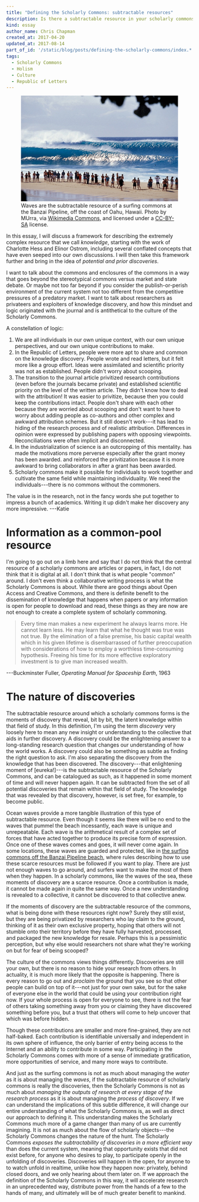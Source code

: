 ```yaml
---
title: "Defining the Scholarly Commons: subtractable resources"
description: Is there a subtractable resource in your scholarly commons? Yes, there should be or you're thinking about this wrong.
kind: essay
author_name: Chris Chapman
created_at: 2017-04-20
updated_at: 2017-08-14
part_of_id: '/static/blog/posts/defining-the-scholarly-commons/index.*'
tags:
  - Scholarly Commons
  - Holism
  - Culture
  - Republic of Letters
---
```


<figure id="surfing-commons" class="img" property="schema:sharedContent" resource="#surfing-commons" typeof="schema:ImageObject">
  <link property="schema:representativeOfPage" resource="schema:True" />
  <img property="schema:contentUrl" class="static" data-no-retina alt="Waves coming in off Banzai Pipeline beach in Hawaii, with bystanders watching from the shore" src="Hawaii-Pipeline.jpg" />
  <figcaption property="schema:caption"><span property="schema:description">Waves are the subtractable resource of a surfing commons at the <span property="schema:contentLocation">Banzai Pipeline, off the coast of Oahu, Hawaii</span>.</span> Photo by <span property="cc:attributionName" class="sic">MUrra</span>, via <a rel="prov:hadPrimarySource" href="https://commons.wikimedia.org/wiki/File%3AHawaii-Pipeline.jpg">Wikimedia Commons</a>, and licensed under a <a rel="license" href="http://creativecommons.org/licenses/by-sa/3.0">CC-BY-SA</a> license. <span class="icon-cc"></span><span class="icon-cc-by"></span><span class="icon-cc-sa"></span></figcaption>
</figure>

In this essay, I will discuss a framework for describing the extremely complex
resource that we call _knowledge_, starting with the work of Charlotte Hess and
Elinor Ostrom, including several conflated concepts that have even seeped into
our own discussions. I will then take this framework further and bring in the
idea of _potential and prior discoveries_.

I want to talk about the commons and enclosures of the commons in a way that
goes beyond the stereotypical commons versus market and state debate. Or maybe
not too far beyond if you consider the publish-or-perish environment of the
current system not too different from the competitive pressures of a predatory
market. I want to talk about researchers as privateers and exploiters of
knowledge discovery, and how this mindset and logic originated with the journal
and is antithetical to the culture of the Scholarly Commons.

A constellation of logic:

1. We are all individuals in our own unique context, with our own unique
   perspectives, and our own unique contributions to make.
2. In the Republic of Letters, people were more apt to share and common on the
   knowledge discovery. People wrote and read letters, but it felt more like a
   group effort. Ideas were assimilated and scientific priority was not as
   established. People didn't worry about scooping.
3. The transition to the journal article privitized research contributions
   (even before the journals became private) and established scientific
   priority on the level of the written article. They didn't know how to deal
   with the attribution! It was easier to privitize, because then you could
   keep the contributions intact. People don't share with each other because
   they are worried about scooping and don't want to have to worry about adding
   people as co-authors and other complex and awkward attribution schemes. But
   it still doesn't work---it has lead to hiding of the research process and of
   realistic attribution. Differences in opinion were expressed by publishing
   papers with opposing viewpoints. Reconciliations were often implicit and
   disconnected.
4. In the industrialization of science is an outcropping of this mentality. has
   made the motivations more perverse especially after the grant money has been
   awarded. and reinforced the privitization because it is more awkward to
   bring collaborators in after a grant has been awarded.
5. Scholarly commons make it possible for individuals to work together and
   cultivate the same field while maintaining individuality. We need the
   individuals---there is no commons without the commoners.

The value is in the research, not in the fancy words she put together to
impress a bunch of academics. Writing it up didn't make her discovery any more
impressive. ---Katie 

<!--MORE-->

# Information as a common-pool resource

I'm going to go out on a limb here and say that I do not think that the central
resource of a scholarly commons are articles or papers, in fact, I do not think
that it is digital at all. I don't think that is what people "common" around. I
don't even think a collaborative writing process is what the Scholarly Commons
is about. While there are good things about Open Access and Creative Commons,
and there is definite benefit to the dissemination of knowledge that happens
when papers or any information is open for people to download and read, these
things as they are now are not enough to create a complete system of scholarly
commoning.

> Every time man makes a new experiment he always learns more. He cannot learn
> less. He may learn that what he thought was true was not true. By the
> elimination of a false premise, his basic capital wealth which in his given
> lifetime is disembarrassed of further preoccupation with considerations of
> how to employ a worthless time-consuming hypothesis. Freeing his time for its
> more effective exploratory investment is to give man increased wealth.

<figcaption>---Buckminster Fuller, <cite>Operating Manual for Spaceship Earth</cite>, 1963</figcaption>

# The nature of discoveries

The subtractable resource around which a scholarly commons forms is the moments
of discovery that reveal, bit by bit, the latent knowledge within that field of
study. In this definition, I'm using the term <dfn>discovery</dfn> very loosely
here to mean any new insight or understanding to the collective that aids in
further discovery. A discovery could be the enlightening answer to a
long-standing research question that changes our understanding of how the world
works. A discovery could also be something as subtle as finding the right
question to ask. I'm also separating the discovery from the knowledge that has
been discovered. The discovery---that enlightening moment of [eureka!]---is the
subtractable resource of the Scholarly Commons, and can be catalogued as such,
as it happened in some moment of time and will never happen again. It can be
subtracted from the set of all potential discoveries that remain within that
field of study. The knowledge that was revealed by that discovery, however, is
set free, for example, to become public.

Ocean waves provide a more tangible illustration of this type of subtractable
resource. Even though it seems like there will be no end to the waves that
pummel the beach incessantly, each wave is unique and unrepeatable. Each wave
is the arithmetical result of a complex set of forces that have acted together
to produce its precise form of expression. Once one of these waves comes and
goes, it will never come again. In some locations, these waves are guarded and
protected, like in [the surfing commons off the Banzai Pipeline beach][surfing
commons], where rules describing how to use these scarce resources must be
followed if you want to play. There are just not enough waves to go around, and
surfers want to make the most of them when they happen. In a scholarly commons,
like the waves of the sea, these moments of discovery are a scarce resource.
Once a contribution is made, it cannot be made again in quite the same way.
Once a new understanding is revealed to a collective, it cannot be discovered
to that collective anew.

If the moments of discovery are the subtractable resource of the commons, what
is being done with these resources right now? Surely they still exist, but they
are being privatized by researchers who lay claim to the ground, thinking of it
as their own exclusive property, hoping that others will not stumble onto their
territory before they have fully harvested, processed, and packaged the new
knowledge for resale. Perhaps this is a pessimistic perception, but why else
would researchers not share what they're working on but for fear of being
scooped?

The culture of the commons views things differently. Discoveries are still your
own, but there is no reason to hide your research from others. In actuality, it
is much more likely that the opposite is happening. There is every reason to go
out and *proclaim* the ground that you see so that other people can build on
top of it---not just for your own sake, but for the sake of everyone else in
the world that could be using your contribution right now. If your whole
process is open for everyone to see, there is not the fear of others taking
something away from you or claiming they have discovered something before you,
but a trust that others will come to help uncover that which was before hidden.

Though these contributions are smaller and more fine-grained, they are not
half-baked. Each contribution is identifiable universally and independent in
its own sphere of influence, the only barrier of entry being access to the
Internet and an ability to contribute in some way. Participating in the
Scholarly Commons comes with more of a sense of immediate gratification, more
opportunities of service, and many more ways to contribute.

And just as the surfing commons is not as much about managing the _water_ as it
is about managing the _waves_, if the subtractable resource of scholarly
commons is really the discoveries, then the Scholarly Commons is not as much
about _managing the outputs of research at every stage of the research process_
as it is about managing the _process of discovery_. If we can understand the
implications of this subtle difference, it will change our entire understanding
of what the Scholarly Commons is, as well as direct our approach to defining
it. This understanding makes the Scholarly Commons much more of a game changer
than many of us are currently imagining. It is not as much about the flow of
scholarly objects---the Scholarly Commons changes the nature of the hunt. The
Scholarly Commons _exposes the subtractability of discoveries in a more
efficient way_ than does the current system, meaning that opportunity exists
that did not exist before, for anyone who desires to play, to participate
openly in the unfolding of discoveries. Discoveries will happen in the open,
for anyone to to watch unfold in realtime, unlike how they happen now:
privately, behind closed doors, and we only hearing about them later on. If we
approach the definition of the Scholarly Commons in this way, it will
accelerate research in an unprecedented way, distribute power from the hands of
a few to the hands of many, and ultimately will be of much greater benefit to
mankind.

[collectives]: <https://cybersocialstructure.org/2016/10/03/think-of-science-like-an-incurable-intellectual-disease/> "Think of science like an incurable intellectual disease, by Bruce Caron"
[surfing commons]: <http://www.onthecommons.org/magazine/surfing-commons-hawaii>
